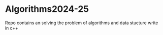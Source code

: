 # Algorithms2024-25
Repo contains an solving the problem of algorithms and data stucture  write in c++
